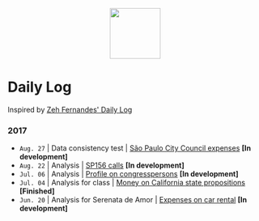 <p align="center"><img src="https://image.flaticon.com/icons/svg/34/34389.svg" alt="" width="100" /></p>

# Daily Log

Inspired by [Zeh Fernandes' Daily Log](https://github.com/zehfernandes/dailylog/)

### 2017

* `Aug. 27` | Data consistency test | [São Paulo City Council expenses](https://github.com/rodolfo-viana/dailylog/blob/master/2017/2017-08-27-rodolfoviana-sao-paulo-city-council-expenses.ipynb) **[In development]**
* `Aug. 22` | Analysis | [SP156 calls](https://github.com/rodolfo-viana/dailylog/blob/master/2017/2017-08-22-rodolfoviana-atendimentos-sp156.ipynb) **[In development]**
* `Jul. 06` | Analysis | [Profile on congresspersons](https://github.com/rodolfo-viana/dailylog/blob/master/2017/2017-07-06-rodolfoviana-profile-on-congresspersons.ipynb) **[In development]**
* `Jul. 04` | Analysis for class | [Money on California state propositions](https://github.com/rodolfo-viana/dailylog/blob/master/2017/2017-07-04-rodolfoviana-supporting-vs-opposing.ipynb) **[Finished]**
* `Jun. 20` | Analysis for Serenata de Amor | [Expenses on car rental](https://github.com/rodolfo-viana/dailylog/blob/master/2017/2017-06-20-rodolfoviana-expenses-on-car-rental.ipynb) **[In development]**
